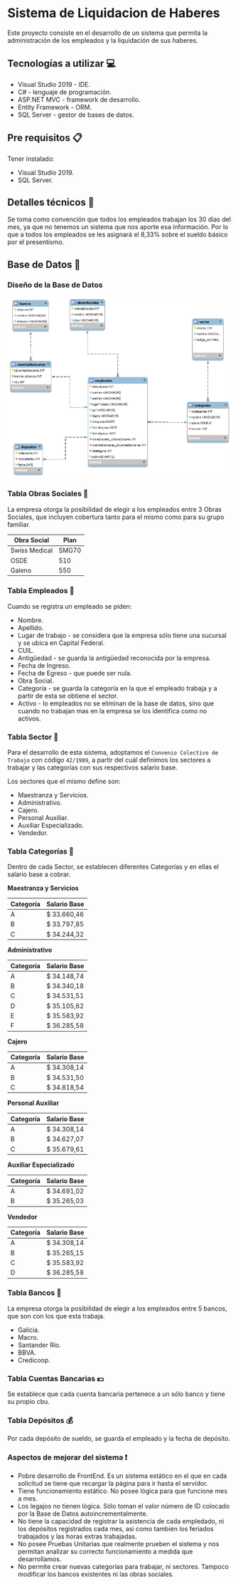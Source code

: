 # Sistema de Liquidacion de Haberes

Este proyecto consiste en el desarrollo de un sistema que permita la administración de los empleados y la liquidación de sus haberes.

## Tecnologías a utilizar :computer:

- Visual Studio 2019 - IDE.
- C# - lenguaje de programación.
- ASP.NET MVC - framework de desarrollo.
- Entity Framework - ORM.
- SQL Server - gestor de bases de datos.

## Pre requisitos :clipboard:

Tener instalado: 

- Visual Studio 2019.
- SQL Server.

## Detalles técnicos :wrench:

Se toma como convención que todos los empleados trabajan los 30 días del mes, ya que no tenemos un sistema que nos aporte esa información.  Por lo que a todos los empleados se les asignará el 8,33% sobre el sueldo básico por el presentismo.

## Base de Datos :floppy_disk:

### Diseño de la Base de Datos 

![alt-tag](https://github.com/BrunoFrancioni/sistema-liquidacion-haberes/blob/master/diagrama.png)

### Tabla Obras Sociales :pill:

La empresa otorga la posibilidad de elegir a los empleados entre 3 Obras Sociales, que incluyen cobertura tanto para el mismo como para su grupo familiar.

| Obra Social | Plan |
| ------------- | ------------- |
| Swiss Medical | SMG70 |
| OSDE | 510 |
| Galeno | 550 |

### Tabla Empleados :construction_worker:

Cuando se registra un empleado se piden:

- Nombre.
- Apellido.
- Lugar de trabajo - se considera que la empresa sólo tiene una sucursal y se ubica en Capital Federal.
- CUIL.
- Antigüedad - se guarda la antigüedad reconocida por la empresa.
- Fecha de Ingreso.
- Fecha de Egreso - que puede ser nula.
- Obra Social.
- Categoría - se guarda la categoría en la que el empleado trabaja y a partir de esta se obtiene el sector.
- Activo - lo empleados no se eliminan de la base de datos, sino que cuando no trabajan mas en la empresa se los identifica como no activos.

### Tabla Sector :briefcase:

Para el desarrollo de esta sistema, adoptamos el `Convenio Colectivo de Trabajo` con código `42/1989`, a partir del cuál definimos los sectores a trabajar y las categorías con sus respectivos salario base.

Los sectores que el mismo define son:

- Maestranza y Servicios.
- Administrativo.
- Cajero.
- Personal Auxiliar.
- Auxiliar Especializado.
- Vendedor.

### Tabla Categorías :office:

Dentro de cada Sector, se establecen diferentes Categorías y en ellas el salario base a cobrar.

**Maestranza y Servicios**

| Categoría | Salario Base |
| ------------- | ------------- |
| A | $ 33.660,46 |
| B | $ 33.797,85 |
| C | $ 34.244,32 |

**Administrativo**

| Categoría | Salario Base |
| ------------- | ------------- |
| A | $ 34.148,74 |
| B | $ 34.340,18 |
| C | $ 34.531,51 |
| D | $ 35.105,62 |
| E | $ 35.583,92 |
| F | $ 36.285,58 |

**Cajero**

| Categoría | Salario Base |
| ------------- | ------------- |
| A | $ 34.308,14 |
| B | $ 34.531,50 |
| C | $ 34.818,54 |

**Personal Auxiliar**

| Categoría | Salario Base |
| ------------- | ------------- |
| A | $ 34.308,14 |
| B | $ 34.627,07 |
| C | $ 35.679,61 |

**Auxiliar Especializado**

| Categoría | Salario Base |
| ------------- | ------------- |
| A | $ 34.691,02 |
| B | $ 35.265,03 |

**Vendedor**

| Categoría | Salario Base |
| ------------- | ------------- |
| A | $ 34.308,14 |
| B | $ 35.265,15 |
| C | $ 35.583,92 |
| D | $ 36.285,58 |


### Tabla Bancos :bank:

La empresa otorga la posibilidad de elegir a los empleados entre 5 bancos, que son con los que esta trabaja.

- Galicia.
- Macro.
- Santander Río.
- BBVA.
- Credicoop.

### Tabla Cuentas Bancarias :dollar:

Se establece que cada cuenta bancaria pertenece a un sólo banco y tiene su propio cbu.

### Tabla Depósitos :moneybag:

Por cada depósito de sueldo, se guarda el empleado y la fecha de depósito.

### Aspectos de mejorar del sistema :exclamation:

- Pobre desarrollo de FrontEnd. Es un sistema estático en el que en cada solicitud se tiene que recargar la página para ir hasta el servidor.
- Tiene funcionamiento estático. No posee lógica para que funcione mes a mes.
- Los legajos no tienen lógica. Sólo toman el valor número de ID colocado por la Base de Datos autoincrementalmente.
- No tiene la capacidad de registrar la asistencia de cada empledado, ni los depósitos registrados cada mes, asi como también los feriados trabajados y las horas extras trabajadas.
- No posee Pruebas Unitarias que realmente prueben el sistema y nos permitan analizar su correcto funcionamiento a medida que desarrollamos.
- No permite crear nuevas categorías para trabajar, ni sectores. Tampoco modificar los bancos existentes ni las obras sociales.
